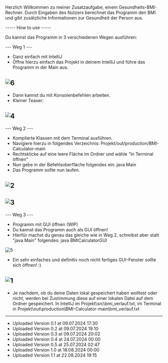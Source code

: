 Herzlich Willkommen zu meiner Zusatzaufgabe, einem Gesundheits-BMI-Rechner.
Durch Eingaben des Nutzers berechnet das Programm den BMI und gibt zusätzliche Informationen zur Gesundheit der Person aus.

----- How to use -----

Du kannst das Programm in 3 verschiedenen Wegen ausführen:

--- Weg 1 ---
- Ganz einfach mit IntelliJ 
- Öffne hierzu einfach das Projekt in deinem IntelliJ und führe das Programm in der Main aus. 

![6](https://github.com/user-attachments/assets/3017b07e-4afc-4b26-8797-23a595f6611a)
-
- Dann kannst du mit Konsolenbefehlen arbeiten. 
- Kleiner Teaser: 

![4](https://github.com/user-attachments/assets/9014d5fa-6430-4ed3-95e9-d58d5751644a)
-

--- Weg 2 ---
- Komplierte Klassen mit dem Terminal ausführen. 
- Navigiere hierzu in folgendes Verzeichnis: Projekt/out/production/BMI-Calculator-main 
- Rechtsklicke auf eine leere Fläche im Ordner und wähle "In Terminal öffnen" 
- Nun gebe in der Befehlsoberfläche folgendes ein: java Main 
- Das Programm sollte nun laufen. 

![2](https://github.com/user-attachments/assets/3e50942f-deb6-47c3-9610-ad079fae0d91)
-
![3](https://github.com/user-attachments/assets/0ddc15ea-9604-45d0-a3e2-448e2e71fb6d)
-


--- Weg 3 ---
- Programm mit GUI öffnen (WIP) 
- Du kannst das Programm auch als GUI öffnen! 
- Hierfür machst du genau das gleiche wie in Weg 2, schreibst aber statt "java Main" folgendes: java BMICalculatorGUI 

![5](https://github.com/user-attachments/assets/cbe052d2-0927-4e98-870b-3bdde37ae83e)

- Ein sehr einfaches und definitiv noch nicht fertiges GUI-Fenster sollte sich öffnen! :) 

![1](https://github.com/user-attachments/assets/7d2ee80b-6da2-4ad1-9ee5-9bcbda138b39)
-

- Je nachdem, ob du deine Daten lokal gespeichert haben wolltest oder nicht, werden bei Zustimmung diese auf einer lokalen Datei auf dem Ordner gespeichert. In IntelliJ im Projekt\src\bmi_verlauf.txt, im Terminal in Projekt\out\production\BMI-Calculator-main\bmi_verlauf.txt

----------------------------------------------

- Uploaded Version 0.1 at 09.07.2024 17:30
- Uploaded Version 0.2 at 09.07.2024 19:10
- Uploaded Version 0.3 at 09.07.2024 20:02
- Uploaded Version 0.4 at 24.07.2024 00:00
- Uploaded Version 0.5 at 25.07.2024 02:47
- Uploaded Version 1.0 at 18.08.2024 00:00
- Uploaded Version 1.1 at 22.08.2024 19:15
